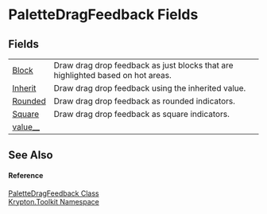 # PaletteDragFeedback Fields




## Fields
<table>
<tr>
<td><a href="7a0ef6e7-24cb-ef57-d70d-e3ee222e5272.md">Block</a></td>
<td>Draw drag drop feedback as just blocks that are highlighted based on hot areas.</td></tr>
<tr>
<td><a href="3476d331-6b7f-e37f-b2d2-91d774557ce5.md">Inherit</a></td>
<td>Draw drag drop feedback using the inherited value.</td></tr>
<tr>
<td><a href="6523e070-3831-6aaf-07eb-111ce6f231d4.md">Rounded</a></td>
<td>Draw drag drop feedback as rounded indicators.</td></tr>
<tr>
<td><a href="d71a9107-e89f-8e0a-4d03-9e96441b2dab.md">Square</a></td>
<td>Draw drag drop feedback as square indicators.</td></tr>
<tr>
<td><a href="988bc568-e413-8895-b51f-c90b83c97a28.md">value__</a></td>
<td> </td></tr>
</table>

## See Also


#### Reference
<a href="9f511e51-6b63-a2b7-0cb7-fd7fe3a274a4.md">PaletteDragFeedback Class</a>  
<a href="79d2eac2-21f4-54ff-7552-b20c33c30600.md">Krypton.Toolkit Namespace</a>  

